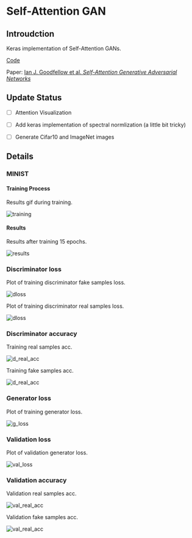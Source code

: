 # Self-Attention GAN

## Introudction

Keras implementation of Self-Attention GANs.


[Code](sagan.py)

Paper: [Ian J. Goodfellow et al. *Self-Attention Generative Adversarial Networks*](https://arxiv.org/abs/1805.08318)


## Update Status

 * [ ] Attention Visualization
 * [ ] Add keras implementation of spectral normlization (a little bit tricky)
 * [ ] Generate Cifar10 and ImageNet images


## Details

### MINIST

#### Training Process

Results gif during training.  


![training](./images/results.gif)

#### Results
Results after training 15 epochs.  


![results](./images/15.png)


### Discriminator loss

Plot of training discriminator fake samples loss.  

![dloss](./images/d_fake_losspng)

Plot of training discriminator real samples loss.  

![dloss](./images/d_real_losspng)

### Discriminator accuracy

Training real samples acc.  


![d_real_acc](./images/d_acc_real.png)

Training fake samples acc.  


![d_real_acc](./images/d_acc_fake.png)


### Generator loss

Plot of training generator loss.  


![g_loss](./images/g_loss.png)

### Validation loss

Plot of validation generator loss.  


![val_loss](./images/val_loss.png)

### Validation accuracy

Validation real samples acc.  


![val_real_acc](./images/val_real_acc.png)

Validation fake samples acc.  


![val_real_acc](./images/val_fake_acc.png)
